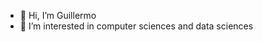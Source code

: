 - 👋 Hi, I’m Guillermo
- 🤖 I’m interested in computer sciences and data sciences

<!--
- 🌱 I’m currently learning javascript
- 💞️ I’m looking to collaborate on microsoft
- 📫 How to reach me email
-->

<!---
gandres-dev/gandres-dev is a ✨ special ✨ repository because its `README.md` (this file) appears on your GitHub profile.
You can click the Preview link to take a look at your changes.
--->
